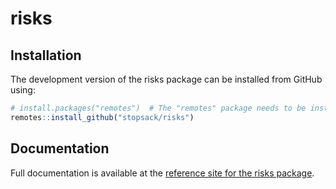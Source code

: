 
<!-- README.md is generated from README.Rmd. Please edit that file -->

# risks

## Installation

The development version of the risks package can be installed from
GitHub using:

``` r
# install.packages("remotes")  # The "remotes" package needs to be installed
remotes::install_github("stopsack/risks")
```

## Documentation

Full documentation is available at the [reference site for the risks
package](https://stopsack.github.io/risks).
